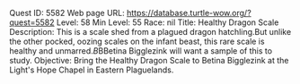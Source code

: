 Quest ID: 5582
Web page URL: https://database.turtle-wow.org/?quest=5582
Level: 58
Min Level: 55
Race: nil
Title: Healthy Dragon Scale
Description: This is a scale shed from a plagued dragon hatchling.But unlike the other pocked, oozing scales on the infant beast, this rare scale is healthy and unmarred.$B$BBetina Bigglezink will want a sample of this to study.
Objective: Bring the Healthy Dragon Scale to Betina Bigglezink at the Light's Hope Chapel in Eastern Plaguelands.
